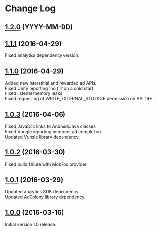 # Change Log

## [1.2.0](https://github.com/deltaDNA/android-smartads-sdk/releases/tag/1.2.0) (YYYY-MM-DD)

## [1.1.1](https://github.com/deltaDNA/android-smartads-sdk/releases/tag/1.1.1) (2016-04-29)
Fixed analytics dependency version.

## [1.1.0](https://github.com/deltaDNA/android-smartads-sdk/releases/tag/1.1.0) (2016-04-29)
Added new interstitial and rewarded ad APIs.  
Fixed Unity reporting 'no fill' on a cold start.  
Fixed listener memory leaks.  
Fixed requesting of WRITE_EXTERNAL_STORAGE permission on API 19+.

## [1.0.3](https://github.com/deltaDNA/android-smartads-sdk/releases/tag/1.0.3) (2016-04-06)
Fixed JavaDoc links to Android/Java classes.  
Fixed Vungle reporting incorrect ad completion.  
Updated Vungle library dependency.

## [1.0.2](https://github.com/deltaDNA/android-smartads-sdk/releases/tag/1.0.2) (2016-03-30)
Fixed build failure with MobFox provider.

## [1.0.1](https://github.com/deltaDNA/android-smartads-sdk/releases/tag/1.0.1) (2016-03-29)
Updated analytics SDK dependency.  
Updated AdColony library dependency.

## [1.0.0](https://github.com/deltaDNA/android-smartads-sdk/releases/tag/1.0.0) (2016-03-16)
Initial version 1.0 release.

